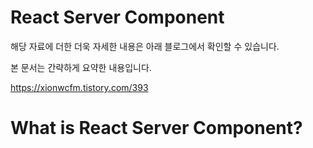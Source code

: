 
# React Server Component

해당 자료에 더한 더욱 자세한 내용은 아래 블로그에서 확인할 수 있습니다.

본 문서는 간략하게 요약한 내용입니다.

https://xionwcfm.tistory.com/393



# What is React Server Component?

